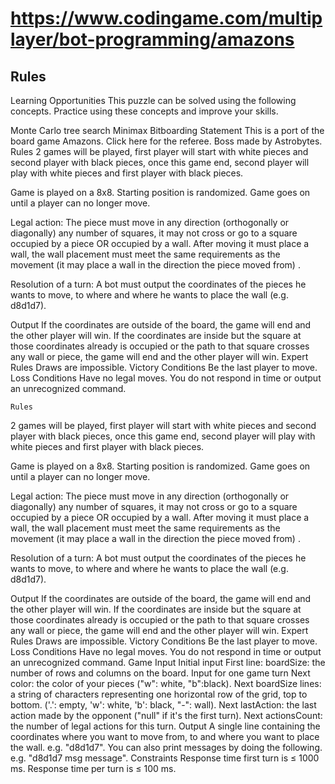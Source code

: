 # <https://www.codingame.com/multiplayer/bot-programming/amazons>

## Rules

Learning Opportunities
This puzzle can be solved using the following concepts. Practice using these concepts and improve your skills.

Monte Carlo tree search
Minimax
Bitboarding
Statement
This is a port of the board game Amazons.
Click here for the referee.
Boss made by Astrobytes.
Rules
2 games will be played, first player will start with white pieces and second player with black pieces, once this game end, second player will play with white pieces and first player with black pieces.


Game is played on a 8x8.
Starting position is randomized.
Game goes on until a player can no longer move.


Legal action:
The piece must move in any direction (orthogonally or diagonally) any number of squares, it may not cross or go to a square occupied by a piece OR occupied by a wall. After moving it must place a wall, the wall placement must meet the same requirements as the movement (it may place a wall in the direction the piece moved from) .

Resolution of a turn:
A bot must output the coordinates of the pieces he wants to move, to where and where he wants to place the wall (e.g. d8d1d7).

Output
If the coordinates are outside of the board, the game will end and the other player will win.
If the coordinates are inside but the square at those coordinates already is occupied or the path to that square crosses any wall or piece, the game will end and the other player will win.
Expert Rules
Draws are impossible.
Victory Conditions
Be the last player to move.
Loss Conditions
Have no legal moves.
You do not respond in time or output an unrecognized command.

 	Rules
2 games will be played, first player will start with white pieces and second player with black pieces, once this game end, second player will play with white pieces and first player with black pieces.


Game is played on a 8x8.
Starting position is randomized.
Game goes on until a player can no longer move.


Legal action:
The piece must move in any direction (orthogonally or diagonally) any number of squares, it may not cross or go to a square occupied by a piece OR occupied by a wall. After moving it must place a wall, the wall placement must meet the same requirements as the movement (it may place a wall in the direction the piece moved from) .

Resolution of a turn:
A bot must output the coordinates of the pieces he wants to move, to where and where he wants to place the wall (e.g. d8d1d7).

Output
If the coordinates are outside of the board, the game will end and the other player will win.
If the coordinates are inside but the square at those coordinates already is occupied or the path to that square crosses any wall or piece, the game will end and the other player will win.
Expert Rules
Draws are impossible.
Victory Conditions
Be the last player to move.
Loss Conditions
Have no legal moves.
You do not respond in time or output an unrecognized command.
Game Input
Initial input
First line: boardSize: the number of rows and columns on the board.
Input for one game turn
Next color: the color of your pieces ("w": white, "b":black).
Next boardSize lines: a string of characters representing one horizontal row of the grid, top to bottom. ('.': empty, 'w': white, 'b': black, "-": wall).
Next lastAction: the last action made by the opponent ("null" if it's the first turn).
Next actionsCount: the number of legal actions for this turn.
Output
A single line containing the coordinates where you want to move from, to and where you want to place the wall. e.g. "d8d1d7".
You can also print messages by doing the following. e.g. "d8d1d7 msg message".
Constraints
Response time first turn is ≤ 1000 ms.
Response time per turn is ≤ 100 ms.
